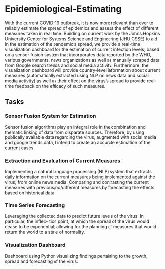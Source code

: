 # Epidemiological-Estimating

With the current COVID-19 outbreak, it is now more relevant than ever to reliably estimate the spread of epidemics and assess the effect of different measures taken in real time. Building on current work by the Johns Hopkins University Center for Systems Science and Engineering (JHU CSSE) to aid in the estimation of the pandemic’s spread, we provide a real-time visualization dashboard for the estimation of current infection levels, based on a sensor fusion system that incorporates data reported by the WHO, various governments, news organizations as well as manually scraped data from Google search trends and social media activity.
Furthermore, the visualization dashboard will provide country-level information about current measures (automatically extracted using NLP on news data and social media activity) as well as their effect on the virus’s spread to provide real-time feedback on the efficacy of such measures.

## Tasks

### Sensor Fusion System for Estimation

Sensor fusion algorithms play an integral role in the combination and thematic linking of data from disparate sources. Therefore, by using publically available data regarding the virus, augmented with social media and google trends data, I intend to create an accurate estimation of the current cases.

### Extraction and Evaluation of Current Measures

Implementing a natural language processing (NLP) system that extracts daily information on the current measures being implemented against the virus; from online news media.
Comparing and contrasting the current measures with previous/no/different measures by forecasting the effects based on historical data.

### Time Series Forecasting

Leveraging the collected data to predict future levels of the virus. In particular, the inflec- tion point, at which the spread of the virus would cease to be exponential; allowing for the planning of measures that would return the world to a state of normality.

### Visualization Dashboard

Dashboard using Python visualizing findings pertaining to the growth, spread and forecasting of the virus.
